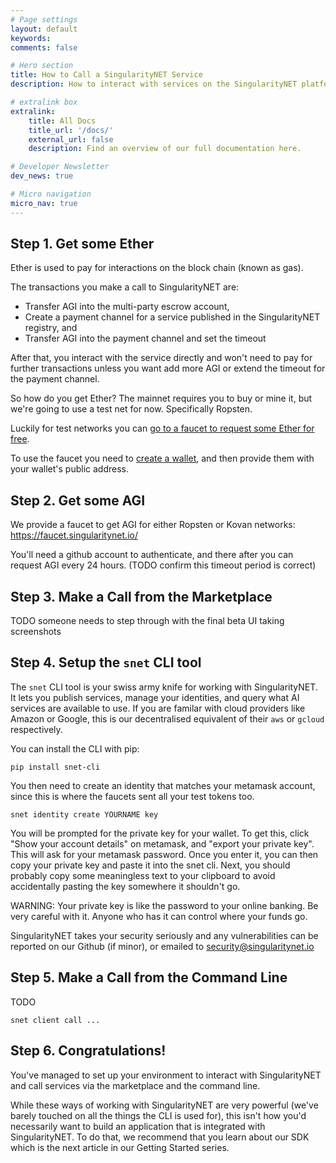 ```yaml
---
# Page settings
layout: default
keywords:
comments: false

# Hero section
title: How to Call a SingularityNET Service
description: How to interact with services on the SingularityNET platform

# extralink box
extralink:
    title: All Docs
    title_url: '/docs/'
    external_url: false
    description: Find an overview of our full documentation here.

# Developer Newsletter
dev_news: true

# Micro navigation
micro_nav: true
---
```


## Step 1. Get some Ether

Ether is used to pay for interactions on the block chain (known as gas).

The transactions you make a call to SingularityNET are:
- Transfer AGI into the multi-party escrow account,
- Create a payment channel for a service published in the SingularityNET registry, and
- Transfer AGI into the payment channel and set the timeout

After that, you interact with the service directly and won't need to pay for further transactions unless you want add more AGI
or extend the timeout for the payment channel.

So how do you get Ether? The mainnet requires you to buy or mine it, but we're going to use a test net for now. Specifically Ropsten.

Luckily for test networks you can [go to a faucet to request some Ether for free](https://faucet.ropsten.be/).

To use the faucet you need to [create a wallet](/docs/setup/create-a-wallet), and then provide them with your wallet's public address.

## Step 2. Get some AGI

We provide a faucet to get AGI for either Ropsten or Kovan networks: https://faucet.singularitynet.io/

You'll need a github account to authenticate, and there after you can request AGI every 24 hours. (TODO confirm this timeout period is correct)

## Step 3. Make a Call from the Marketplace

TODO someone needs to step through with the final beta UI taking screenshots

## Step 4. Setup the `snet` CLI tool

The `snet` CLI tool is your swiss army knife for working with SingularityNET. It lets you publish services, manage your identities, and query what AI services are available to use. If you are familar with cloud providers like Amazon or Google, this is our decentralised equivalent of their `aws` or `gcloud` respectively.

You can install the CLI with pip:

```
pip install snet-cli
```

You then need to create an identity that matches your metamask account, since this is where the faucets sent all your test tokens too.

```
snet identity create YOURNAME key
```

You will be prompted for the private key for your wallet. To get this, click "Show your account details" on metamask, and "export your private key". This will ask for your metamask password. Once you enter it, you can then copy your private key and paste it into the snet cli. Next, you should probably copy some meaningless text to your clipboard to avoid accidentally pasting the key somewhere it shouldn't go.

WARNING: Your private key is like the password to your online banking. Be very careful with it. Anyone who has it can control where your funds go. 

SingularityNET takes your security seriously and any vulnerabilities can be reported on our Github (if minor), or emailed to [security@singularitynet.io](mailto:security@singularitynet.io)

## Step 5. Make a Call from the Command Line

TODO

```
snet client call ...
```

## Step 6. Congratulations!

You've managed to set up your environment to interact with SingularityNET and call services via the marketplace and the command line.

While these ways of working with SingularityNET are very powerful (we've barely touched on all the things the CLI is used for),
this isn't how you'd necessarily want to build an application that is integrated with SingularityNET. To do that, we recommend 
that you learn about our SDK which is the next article in our Getting Started series.
